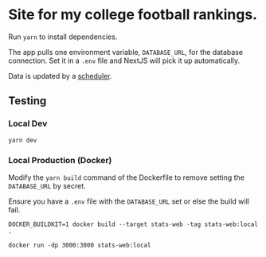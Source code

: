 # Site for my college football rankings.

Run `yarn` to install dependencies.

The app pulls one environment variable, `DATABASE_URL`, for the database connection. Set it in a `.env` file and NextJS will pick it up automatically.

Data is updated by a [scheduler](https://github.com/robby-barton/stats-go).

## Testing

### Local Dev
`yarn dev`

### Local Production (Docker)
Modify the `yarn build` command of the Dockerfile to remove setting the `DATABASE_URL` by secret.

Ensure you have a `.env` file with the `DATABASE_URL` set or else the build will fail.
```
DOCKER_BUILDKIT=1 docker build --target stats-web -tag stats-web:local .

docker run -dp 3000:3000 stats-web:local
```